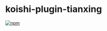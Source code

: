 # koishi-plugin-tianxing

[![npm](https://img.shields.io/npm/v/koishi-plugin-tianxing?style=flat-square)](https://www.npmjs.com/package/koishi-plugin-tianxing)



